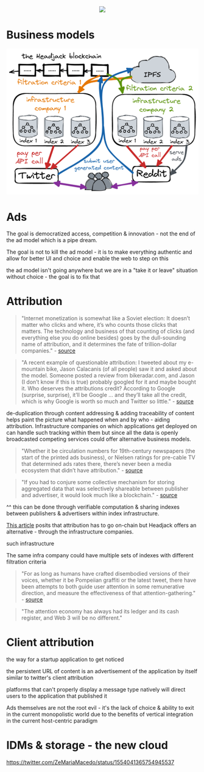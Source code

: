 <div style="text-align: center;">
    <img src="https://png.pngitem.com/pimgs/s/207-2073499_translate-platform-from-english-to-spanish-work-in.png">
</div>

# Business models

<img src="images/infrastructure_companies.png">


# Ads

The goal is democratized access, competition & innovation - not the end of the ad model which is a pipe dream.


The goal is not to kill the ad model - it is to make everything authentic and allow for better UI and choice and enable the web to step on this

the ad model isn't going anywhere but we are in a "take it or leave" situation without choice - the goal is to fix that



# Attribution

> "Internet monetization is somewhat like a Soviet election: It doesn’t matter who clicks and where, it’s who counts those clicks that matters. The technology and business of that counting of clicks (and everything else you do online besides) goes by the dull-sounding name of attribution, and it determines the fate of trillion-dollar companies." - [source](https://www.thepullrequest.com/p/attribution-rules-the-world-and-itll)


> "A recent example of questionable attribution: I tweeted about my e-mountain bike, Jason Calacanis (of all people) saw it and asked about the model. Someone posted a review from bikeradar.com, and Jason (I don’t know if this is true) probably googled for it and maybe bought it. Who deserves the attributions credit? According to Google (surprise, surprise), it’ll be Google … and they’ll take all the credit, which is why Google is worth so much and Twitter so little." - [source](https://www.thepullrequest.com/p/attribution-rules-the-world-and-itll)


de-duplication through content addressing & adding traceability of content helps paint the picture what happened when and by who - aiding attribution. Infrastructure companies on which applications get deployed on can handle such tracking within them but since all the data is openly broadcasted competing services could offer alternative business models.

> "Whether it be circulation numbers for 19th-century newspapers (the start of the printed ads business), or Nielsen ratings for pre-cable TV that determined ads rates there, there’s never been a media ecosystem that didn’t have attribution." - [source](https://www.thepullrequest.com/p/attribution-rules-the-world-and-itll)


> "If you had to conjure some collective mechanism for storing aggregated data that was selectively shareable between publisher and advertiser, it would look much like a blockchain." - [source](https://www.thepullrequest.com/p/attribution-rules-the-world-and-itll)

^^ this can be done through verifiable computation & sharing indexes between publishers & advertisers within index infrastructure.

[This article](https://www.thepullrequest.com/p/attribution-rules-the-world-and-itll) posits that attribution has to go on-chain but Headjack offers an alternative - through the infrastructure companies.

such infrastructure 



The same infra company could have multiple sets of indexes with different filtration criteria




> "For as long as humans have crafted disembodied versions of their voices, whether it be Pompeiian graffiti or the latest tweet, there have been attempts to both guide user attention in some remunerative direction, and measure the effectiveness of that attention-gathering." - [source](https://www.thepullrequest.com/p/everything-is-an-ad-network)

> "The attention economy has always had its ledger and its cash register, and Web 3 will be no different."


# Client attribution

the way for a startup application to get noticed

the persistent URL of content is an advertisement of the application by itself
similar to twitter's client attribution

platforms that can't properly display a message type natively will direct users to the application that published it

Ads themselves are not the root evil - it's the lack of choice & ability to exit in the current monopolistic world due to the benefits of vertical integration in the current host-centric paradigm

# IDMs & storage - the new cloud

https://twitter.com/ZeMariaMacedo/status/1554041365754945537




<!--

creators will need to shift how they monetize because there won't be platform lock-in & attribution :/
or actually the application attribution for content naturally leads to users checking it out - creators can and should be paid to generate content through them and based on virality of content they could get paid out? omg.


Value chain


point of view: creating an application without the ability to lock-in users is daunting - but what if most aspects of an application are commercialized & offered as a service so creating a new application is just the frontend? Substack lets you leave & take your subscribers with you - that's a conscious choice and they have decided to compete on the quality of service

Todo: takerate - what it is for other platforms and how it fits in headjack beyond youtube


TODO: think about creator monetization and how google currently gets the lions share of the ad revenue
What if some platforms don't freely provide the content but just anchor it and provide APIs like embedding youtube?


How to create a view of the discussion with only paid subscribers?



== transition from web2 to web3
traditional web2 companies/apps/websites will be able to gradually transition and anchor their content into this namespace - cost of entry would be marginal and the first to do so would get indexed and start getting shown in search results in this ecosystem first
No other solution has a seamless way to address content on http and bridge with traditional dns




copyright infringement is beneficial for youtube
https://www.youtube.com/watch?v=4IaOeVgZ-wc



platform attribution - advertising 
Application names that were used to publish content can serve as advertising (application attribution) for the platform that was chosen by a user when content is viewed through other applications because the original URIs will be shown and users will be able to click to view each piece of content through the originating application if they choose to (if they've never heard of it before & are curious or if their current application doesn't fully support a given message type).

==> discoverability of new applications!

There will be a marketplace for every vertical - we need to democratize specialization & competition




Markets, markets everywhere!
algorithmic transparency & choice
https://www.ribbonfarm.com/2019/02/28/markets-are-eating-the-world/


business models - who will host the content?
how does The Graph fit into this?! omg?!

incentive for infrastructure companies to do proper filtration of bots - apps can leave for other infrastructure - whereas within twitter there has been conflict of interest for executives as their bonuses counted on counts of users - so why diagnose the bot problem really? TODO: source - or be more vague and don't directly point to twitter


a challenge would be content licenses...

    - Your startup idea cant afford the infrastructure to process 100mb/s of ephemeral data? Pay a service a small fee for a subset of data you’re interested in for your PoC

    - Market for intermediate processed results & indexes so that not everyone needs to reinvent the wheel and build the same set of algorithms and infrastructure over and over again - creating a market for the information pipeline by division of labor & specialization. Any intermediate data structure could be checked for validity based on the inputs - albeit slow. Test but verify - opaque processing rules. No more algorithmic black boxes. Batch processing - web-scale services do that all the time and plenty of work is done on results that are minutes or even hours outdated


paywalls? how?




Currently, companies cannot target you directly with ads without the social media platforms as middlemen - but with open data, any company could analyze the world and decide what their target audience is.
Currently, Coca-Cola targets audiences with the same ad but with some precision - imagine if they could directly target individuals with tailor-made ads based on them - what if an algorithm picks up that you're gay and coca cola send you an ad with a shirtless male (if you're male) - point taken from Yuval Noah Harari here: https://youtu.be/j0uw7Xc0fLk?t=260

Imagine influencers being able to use algorithms to generate synthetic versions of themselves pitching different products to different people and having the application infrastructure serve different versions to different people based on who they are. The influencer is the magnet and the algorithms are the tailors. This is the future whether we like it or not. The good thing about an unbundled media stack is that some services will let you avoid ads for a subscription fee.

Influencer marketing  is the end game

-->
